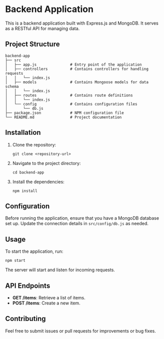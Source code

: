 # Backend Application

This is a backend application built with Express.js and MongoDB. It serves as a RESTful API for managing data.

## Project Structure

```
backend-app
├── src
│   ├── app.js               # Entry point of the application
│   ├── controllers          # Contains controllers for handling requests
│   │   └── index.js
│   ├── models               # Contains Mongoose models for data schema
│   │   └── index.js
│   ├── routes               # Contains route definitions
│   │   └── index.js
│   └── config               # Contains configuration files
│       └── db.js
├── package.json             # NPM configuration file
└── README.md                # Project documentation
```

## Installation

1. Clone the repository:
   ```
   git clone <repository-url>
   ```

2. Navigate to the project directory:
   ```
   cd backend-app
   ```

3. Install the dependencies:
   ```
   npm install
   ```

## Configuration

Before running the application, ensure that you have a MongoDB database set up. Update the connection details in `src/config/db.js` as needed.

## Usage

To start the application, run:
```
npm start
```

The server will start and listen for incoming requests.

## API Endpoints

- **GET /items**: Retrieve a list of items.
- **POST /items**: Create a new item.

## Contributing

Feel free to submit issues or pull requests for improvements or bug fixes.